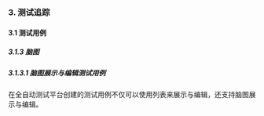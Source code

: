 ### 3. 测试追踪

#### 3.1 测试用例

##### 3.1.3 脑图

##### 3.1.3.1 脑图展示与编辑测试用例

在全自动测试平台创建的测试用例不仅可以使用列表来展示与编辑，还支持脑图展示与编辑。
